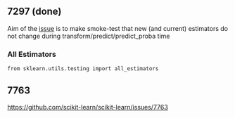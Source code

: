 ## 7297 (done)

Aim of the [issue](https://github.com/scikit-learn/scikit-learn/issues/7297) is to make smoke-test that new (and current) estimators do not change during transform/predict/predict_proba time

### All Estimators

`from sklearn.utils.testing import all_estimators`

## 7763

https://github.com/scikit-learn/scikit-learn/issues/7763

